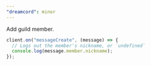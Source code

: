 ```yaml
---
"dreamcord": minor
---
```


Add guild member.

```ts
client.on("messageCreate", (message) => {
  // Logs out the member's nickname, or `undefined`
  console.log(message.member.nickname);
});
```
